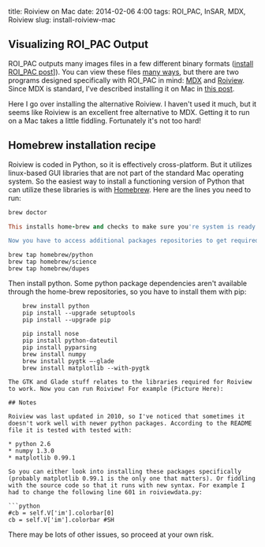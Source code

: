 title: Roiview on Mac
date: 2014-02-06 4:00
tags: ROI_PAC, InSAR, MDX, Roiview
slug: install-roiview-mac

## Visualizing ROI_PAC Output

ROI_PAC outputs many images files in a few different binary formats ([install ROI_PAC post]({filename}ROI_PAC_ON_MAC.md)]). You can view these files [many ways](http://www.roipac.org/Viewing_results), but there are two programs designed specifically with ROI_PAC in mind: [MDX](http://winsar.unavco.org/isce.html) and [Roiview](http://roiview.sourceforge.net). Since MDX is standard, I've described installing it on Mac in [this post]({filename}mdx_on_mac.md). 

Here I go over installing the alternative Roiview. I haven't used it much, but it seems like Roiview is an excellent free alternative to MDX. Getting it to run on a Mac takes a little fiddling. Fortunately it's not too hard!

## Homebrew installation recipe

Roiview is coded in Python, so it is effectively cross-platform. But it utilizes linux-based GUI libraries that are not part of the standard Mac operating system. So the easiest way to install a functioning version of Python that can utilize these libraries is with [Homebrew]((http://brew.sh)). Here are the lines you need to run:

```ruby -e "$(curl -fsSL https://raw.github.com/Homebrew/homebrew/go/install)"
brew doctor

This installs home-brew and checks to make sure you're system is ready to install homebrew packages.

Now you have to access additional packages repositories to get required python packages

```
	brew tap homebrew/python
	brew tap homebrew/science
	brew tap homebrew/dupes

Then install python. Some python package dependencies aren't available through the home-brew repositories, so you have to install them with pip:

```
	brew install python
	pip install --upgrade setuptools
	pip install --upgrade pip

	pip install nose
	pip install python-dateutil
	pip install pyparsing
	brew install numpy
	brew install pygtk —-glade
	brew install matplotlib --with-pygtk

The GTK and Glade stuff relates to the libraries required for Roiview to work. Now you can run Roiview! For example (Picture Here):

## Notes

Roiview was last updated in 2010, so I've noticed that sometimes it doesn't work well with newer python packages. According to the README file it is tested with tested with: 

* python 2.6
* numpy 1.3.0
* matplotlib 0.99.1

So you can either look into installing these packages specifically (probably matplotlib 0.99.1 is the only one that matters). Or fiddling with the source code so that it runs with new syntax. For example I had to change the following line 601 in roiviewdata.py:

```python
#cb = self.V['im'].colorbar[0]
cb = self.V['im'].colorbar #SH
```

There may be lots of other issues, so proceed at your own risk.
